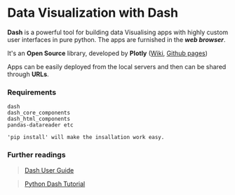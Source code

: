 # Data Visualization with Dash

**Dash** is a powerful tool for building data Visualising apps with highly custom user interfaces in pure python. The apps are furnished in the **_web browser_**. 

It's an **Open Source** library, developed by **Plotly** ([Wiki](https://en.wikipedia.org/wiki/Plotly), [Github pages](https://github.com/plotly/plotly.py))

Apps can be easily deployed from the local servers and then can be shared through **URLs**.

### Requirements

```
dash
dash_core_components
dash_html_components
pandas-datareader etc
```
```
'pip install' will make the insallation work easy.
```

### Further readings

> [Dash User Guide](https://dash.plot.ly/introduction)

> [Python Dash Tutorial](https://pythonprogramming.net/data-visualization-application-dash-python-tutorial-introduction/)



